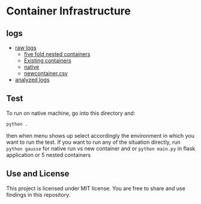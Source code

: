 # Container Infrastructure

## logs
- [raw logs](./log/)
    - [five fold nested containers](./log/5foldnested.csv)
    - [Existing containers](./log/existingcontainer.csv)
    - [native](./log/native.csv)
    - [newcontainer.csv](./log/newcontainer.csv)
- [analyzed logs](./log/analysisbook.xlsx)


## Test
To run on native machine, go into this directory and: 
```python
python . 
```
then when menu shows up select accordingly the environment in which you want to run the test.
If you want to run any of the situation directly, run `python gausse` for native run vs new container and or `python main.py` in flask application or 5 nested containers

## Use and License
This project is licensed under MIT license. You are free to share and use findings in this repository.
